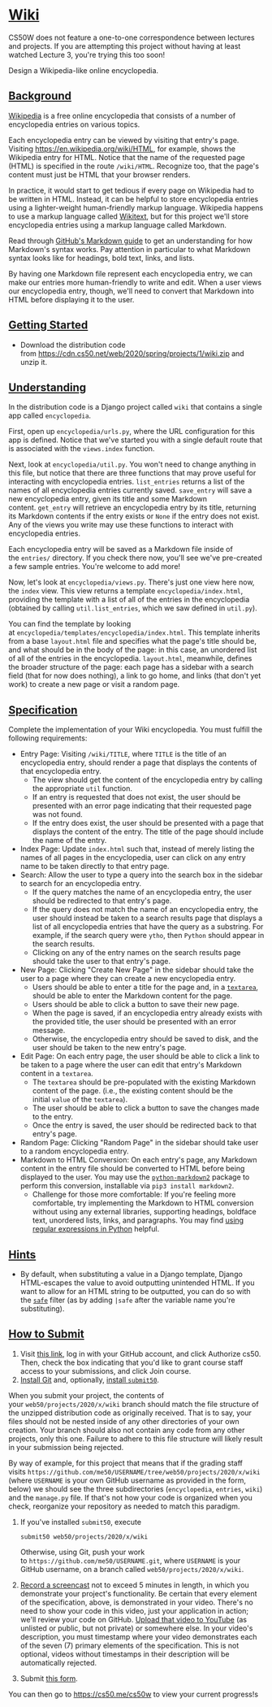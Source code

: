 [Wiki](https://cs50.harvard.edu/web/2020/projects/1/wiki/#wiki)
===============================================================

CS50W does not feature a one-to-one correspondence between lectures and projects. If you are attempting this project without having at least watched Lecture 3, you're trying this too soon!

Design a Wikipedia-like online encyclopedia.

[Background](https://cs50.harvard.edu/web/2020/projects/1/wiki/#background)
---------------------------------------------------------------------------

[Wikipedia](https://www.wikipedia.org/) is a free online encyclopedia that consists of a number of encyclopedia entries on various topics.

Each encyclopedia entry can be viewed by visiting that entry's page. Visiting <https://en.wikipedia.org/wiki/HTML>, for example, shows the Wikipedia entry for HTML. Notice that the name of the requested page (HTML) is specified in the route `/wiki/HTML`. Recognize too, that the page's content must just be HTML that your browser renders.

In practice, it would start to get tedious if every page on Wikipedia had to be written in HTML. Instead, it can be helpful to store encyclopedia entries using a lighter-weight human-friendly markup language. Wikipedia happens to use a markup language called [Wikitext](https://en.wikipedia.org/wiki/Help:Wikitext), but for this project we'll store encyclopedia entries using a markup language called Markdown.

Read through [GitHub's Markdown guide](https://help.github.com/en/github/writing-on-github/basic-writing-and-formatting-syntax) to get an understanding for how Markdown's syntax works. Pay attention in particular to what Markdown syntax looks like for headings, bold text, links, and lists.

By having one Markdown file represent each encyclopedia entry, we can make our entries more human-friendly to write and edit. When a user views our encyclopedia entry, though, we'll need to convert that Markdown into HTML before displaying it to the user.

[Getting Started](https://cs50.harvard.edu/web/2020/projects/1/wiki/#getting-started)
-------------------------------------------------------------------------------------

-   Download the distribution code from <https://cdn.cs50.net/web/2020/spring/projects/1/wiki.zip> and unzip it.

[Understanding](https://cs50.harvard.edu/web/2020/projects/1/wiki/#understanding)
---------------------------------------------------------------------------------

In the distribution code is a Django project called `wiki` that contains a single app called `encyclopedia`.

First, open up `encyclopedia/urls.py`, where the URL configuration for this app is defined. Notice that we've started you with a single default route that is associated with the `views.index` function.

Next, look at `encyclopedia/util.py`. You won't need to change anything in this file, but notice that there are three functions that may prove useful for interacting with encyclopedia entries. `list_entries` returns a list of the names of all encyclopedia entries currently saved. `save_entry` will save a new encyclopedia entry, given its title and some Markdown content. `get_entry` will retrieve an encyclopedia entry by its title, returning its Markdown contents if the entry exists or `None` if the entry does not exist. Any of the views you write may use these functions to interact with encyclopedia entries.

Each encyclopedia entry will be saved as a Markdown file inside of the `entries/` directory. If you check there now, you'll see we've pre-created a few sample entries. You're welcome to add more!

Now, let's look at `encyclopedia/views.py`. There's just one view here now, the `index` view. This view returns a template `encyclopedia/index.html`, providing the template with a list of all of the entries in the encyclopedia (obtained by calling `util.list_entries`, which we saw defined in `util.py`).

You can find the template by looking at `encyclopedia/templates/encyclopedia/index.html`. This template inherits from a base `layout.html` file and specifies what the page's title should be, and what should be in the body of the page: in this case, an unordered list of all of the entries in the encyclopedia. `layout.html`, meanwhile, defines the broader structure of the page: each page has a sidebar with a search field (that for now does nothing), a link to go home, and links (that don't yet work) to create a new page or visit a random page.

[Specification](https://cs50.harvard.edu/web/2020/projects/1/wiki/#specification)
---------------------------------------------------------------------------------

Complete the implementation of your Wiki encyclopedia. You must fulfill the following requirements:

-   Entry Page: Visiting `/wiki/TITLE`, where `TITLE` is the title of an encyclopedia entry, should render a page that displays the contents of that encyclopedia entry.
    -   The view should get the content of the encyclopedia entry by calling the appropriate `util` function.
    -   If an entry is requested that does not exist, the user should be presented with an error page indicating that their requested page was not found.
    -   If the entry does exist, the user should be presented with a page that displays the content of the entry. The title of the page should include the name of the entry.
-   Index Page: Update `index.html` such that, instead of merely listing the names of all pages in the encyclopedia, user can click on any entry name to be taken directly to that entry page.
-   Search: Allow the user to type a query into the search box in the sidebar to search for an encyclopedia entry.
    -   If the query matches the name of an encyclopedia entry, the user should be redirected to that entry's page.
    -   If the query does not match the name of an encyclopedia entry, the user should instead be taken to a search results page that displays a list of all encyclopedia entries that have the query as a substring. For example, if the search query were `ytho`, then `Python` should appear in the search results.
    -   Clicking on any of the entry names on the search results page should take the user to that entry's page.
-   New Page: Clicking "Create New Page" in the sidebar should take the user to a page where they can create a new encyclopedia entry.
    -   Users should be able to enter a title for the page and, in a [`textarea`](https://www.w3schools.com/tags/tag_textarea.asp), should be able to enter the Markdown content for the page.
    -   Users should be able to click a button to save their new page.
    -   When the page is saved, if an encyclopedia entry already exists with the provided title, the user should be presented with an error message.
    -   Otherwise, the encyclopedia entry should be saved to disk, and the user should be taken to the new entry's page.
-   Edit Page: On each entry page, the user should be able to click a link to be taken to a page where the user can edit that entry's Markdown content in a `textarea`.
    -   The `textarea` should be pre-populated with the existing Markdown content of the page. (i.e., the existing content should be the initial `value` of the `textarea`).
    -   The user should be able to click a button to save the changes made to the entry.
    -   Once the entry is saved, the user should be redirected back to that entry's page.
-   Random Page: Clicking "Random Page" in the sidebar should take user to a random encyclopedia entry.
-   Markdown to HTML Conversion: On each entry's page, any Markdown content in the entry file should be converted to HTML before being displayed to the user. You may use the [`python-markdown2`](https://github.com/trentm/python-markdown2) package to perform this conversion, installable via `pip3 install markdown2`.
    -   Challenge for those more comfortable: If you're feeling more comfortable, try implementing the Markdown to HTML conversion without using any external libraries, supporting headings, boldface text, unordered lists, links, and paragraphs. You may find [using regular expressions in Python](https://docs.python.org/3/howto/regex.html) helpful.

[Hints](https://cs50.harvard.edu/web/2020/projects/1/wiki/#hints)
-----------------------------------------------------------------

-   By default, when substituting a value in a Django template, Django HTML-escapes the value to avoid outputting unintended HTML. If you want to allow for an HTML string to be outputted, you can do so with the [`safe`](https://docs.djangoproject.com/en/4.0/ref/templates/builtins/#safe) filter (as by adding `|safe` after the variable name you're substituting).

[How to Submit](https://cs50.harvard.edu/web/2020/projects/1/wiki/#how-to-submit)
---------------------------------------------------------------------------------

1.  Visit [this link](https://submit.cs50.io/invites/89679428401548238ceb022f141b9947), log in with your GitHub account, and click Authorize cs50. Then, check the box indicating that you'd like to grant course staff access to your submissions, and click Join course.
2.  [Install Git](https://git-scm.com/downloads) and, optionally, [install `submit50`](https://cs50.readthedocs.io/submit50/).

When you submit your project, the contents of your `web50/projects/2020/x/wiki` branch should match the file structure of the unzipped distribution code as originally received. That is to say, your files should not be nested inside of any other directories of your own creation. Your branch should also not contain any code from any other projects, only this one. Failure to adhere to this file structure will likely result in your submission being rejected.

By way of example, for this project that means that if the grading staff visits `https://github.com/me50/USERNAME/tree/web50/projects/2020/x/wiki` (where `USERNAME` is your own GitHub username as provided in the form, below) we should see the three subdirectories (`encyclopedia`, `entries`, `wiki`) and the `manage.py` file. If that's not how your code is organized when you check, reorganize your repository as needed to match this paradigm.

1.  If you've installed `submit50`, execute

    ```
    submit50 web50/projects/2020/x/wiki

    ```

    Otherwise, using Git, push your work to `https://github.com/me50/USERNAME.git`, where `USERNAME` is your GitHub username, on a branch called `web50/projects/2020/x/wiki`.

2.  [Record a screencast](https://www.howtogeek.com/205742/how-to-record-your-windows-mac-linux-android-or-ios-screen/) not to exceed 5 minutes in length, in which you demonstrate your project's functionality. Be certain that every element of the specification, above, is demonstrated in your video. There's no need to show your code in this video, just your application in action; we'll review your code on GitHub. [Upload that video to YouTube](https://www.youtube.com/upload) (as unlisted or public, but not private) or somewhere else. In your video's description, you must timestamp where your video demonstrates each of the seven (7) primary elements of the specification. This is not optional, videos without timestamps in their description will be automatically rejected.
3.  Submit [this form](https://forms.cs50.io/fef4af19-c3c3-4902-878c-154f25d650a5).

You can then go to <https://cs50.me/cs50w> to view your current progress!s